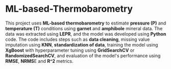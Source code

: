 # ML-based-Thermobarometry

This project uses **ML-based thermobarometry** to estimate **pressure (P)** and **temperature (T)** conditions using **garnet** and **amphibole** mineral data. The data was extracted using **LEPR**, and the model was developed using **Python** code. The code includes steps such as **data cleaning**, missing value imputation using **KNN**, **standardization of data**, training the model using **XgBoost** with hyperparameter tuning using **GridSearchCV** or **RandomizedSearchCV**, and evaluation of the model's performance using **RMSE**, **NRMS**E and **R^2** metrics.
